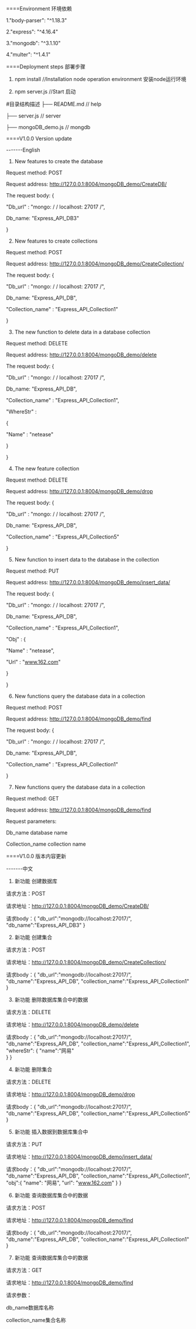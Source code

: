 ====Environment 环境依赖

1."body-parser": "^1.18.3"

2."express": "^4.16.4"

3."mongodb": "^3.1.10"

4."multer": "^1.4.1"

====Deployment steps 部署步骤
1. npm install  //Installation node operation environment 安装node运行环境

2. npm server.js   //Start 启动


#目录结构描述
├── README.md                   // help

├── server.js                   // server

├── mongoDB_demo.js             // mongdb



====V1.0.0 Version update


-------English
1. New features to create the database

Request method: POST

Request address: http://127.0.0.1:8004/mongoDB_demo/CreateDB/

The request body: {

"Db_url" : "mongo: / / localhost: 27017 /",

Db_name: "Express_API_DB3"

}


2. New features to create collections

Request method: POST

Request address: http://127.0.0.1:8004/mongoDB_demo/CreateCollection/

The request body: {

"Db_url" : "mongo: / / localhost: 27017 /",

Db_name: "Express_API_DB",

"Collection_name" : "Express_API_Collection1"

}


3. The new function to delete data in a database collection

Request method: DELETE

Request address: http://127.0.0.1:8004/mongoDB_demo/delete

The request body: {

"Db_url" : "mongo: / / localhost: 27017 /",

Db_name: "Express_API_DB",

"Collection_name" : "Express_API_Collection1",

"WhereStr" :

{

"Name" : "netease"

}

}


4. The new feature collection

Request method: DELETE

Request address: http://127.0.0.1:8004/mongoDB_demo/drop

The request body: {

"Db_url" : "mongo: / / localhost: 27017 /",

Db_name: "Express_API_DB",

"Collection_name" : "Express_API_Collection5"

}


5. New function to insert data to the database in the collection

Request method: PUT

Request address: http://127.0.0.1:8004/mongoDB_demo/insert_data/

The request body: {

"Db_url" : "mongo: / / localhost: 27017 /",

Db_name: "Express_API_DB",

"Collection_name" : "Express_API_Collection1",

"Obj" : {

"Name" : "netease",

"Url" : "www.162.com"

}

}


6. New functions query the database data in a collection

Request method: POST

Request address: http://127.0.0.1:8004/mongoDB_demo/find

The request body: {

"Db_url" : "mongo: / / localhost: 27017 /",

Db_name: "Express_API_DB",

"Collection_name" : "Express_API_Collection1"

}


7. New functions query the database data in a collection

Request method: GET

Request address: http://127.0.0.1:8004/mongoDB_demo/find

Request parameters:

Db_name database name

Collection_name collection name

====V1.0.0 版本内容更新

-------中文

1. 新功能   创建数据库

请求方法：POST

请求地址：http://127.0.0.1:8004/mongoDB_demo/CreateDB/

请求body：{
	"db_url":"mongodb://localhost:27017/",
	"db_name":"Express_API_DB3"
}

2. 新功能   创建集合

请求方法：POST

请求地址：http://127.0.0.1:8004/mongoDB_demo/CreateCollection/

请求body：{
	"db_url":"mongodb://localhost:27017/",
	"db_name":"Express_API_DB",
	"collection_name":"Express_API_Collection1"
}

3. 新功能   删除数据库集合中的数据

请求方法：DELETE

请求地址：http://127.0.0.1:8004/mongoDB_demo/delete

请求body：{
	"db_url":"mongodb://localhost:27017/",
	"db_name":"Express_API_DB",
	"collection_name":"Express_API_Collection1",
	"whereStr":
		{
			"name":"网易"			
		}
}

4. 新功能   删除集合

请求方法：DELETE

请求地址：http://127.0.0.1:8004/mongoDB_demo/drop

请求body：{
	"db_url":"mongodb://localhost:27017/",
	"db_name":"Express_API_DB",
	"collection_name":"Express_API_Collection5"
}

5. 新功能   插入数据到数据库集合中

请求方法：PUT

请求地址：http://127.0.0.1:8004/mongoDB_demo/insert_data/

请求body：{ 
	"db_url":"mongodb://localhost:27017/",
	"db_name":"Express_API_DB",
	"collection_name":"Express_API_Collection1",
	"obj":{
		"name": "网易",
		"url": "www.162.com"
		}
}

6. 新功能   查询数据库集合中的数据

请求方法：POST

请求地址：http://127.0.0.1:8004/mongoDB_demo/find

请求body：{
		"db_url":"mongodb://localhost:27017/",
		"db_name":"Express_API_DB",
		"collection_name":"Express_API_Collection1"
}

7. 新功能   查询数据库集合中的数据

请求方法：GET

请求地址：http://127.0.0.1:8004/mongoDB_demo/find

请求参数：

db_name数据库名称

collection_name集合名称
